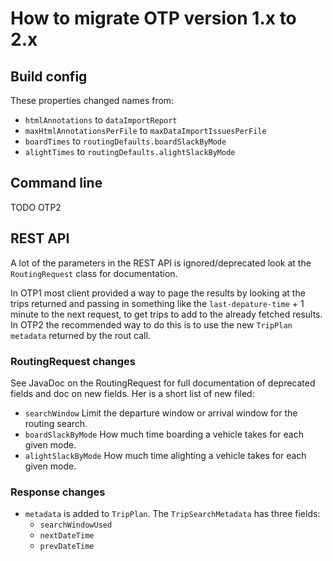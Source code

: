 # How to migrate OTP version 1.x to 2.x

## Build config

These properties changed names from:
 - `htmlAnnotations` to `dataImportReport`
 - `maxHtmlAnnotationsPerFile` to `maxDataImportIssuesPerFile`
 - `boardTimes` to `routingDefaults.boardSlackByMode`
 - `alightTimes` to `routingDefaults.alightSlackByMode`
 
 ## Command line
 TODO OTP2
 
 ## REST API
 
 A lot of the parameters in the REST API is ignored/deprecated look at the `RoutingRequest` class 
 for documentation.
 
 In OTP1 most client provided a way to page the results by looking at the trips returned and passing 
 in something like the `last-depature-time` + 1 minute to the next request, to get trips to add to 
 the already fetched results. In OTP2 the recommended way to do this is to use the new `TripPlan` 
 `metadata` returned by the rout call.
 
 ### RoutingRequest changes
 See JavaDoc on the RoutingRequest for full documentation of deprecated fields and doc on new fields. 
 Her is a short list of new filed:
 
 - `searchWindow` Limit the departure window or arrival window for the routing search.
 - `boardSlackByMode` How much time boarding a vehicle takes for each given mode.
 - `alightSlackByMode` How much time alighting a vehicle takes for each given mode.
  
 ### Response changes

 - `metadata` is added to `TripPlan`. The `TripSearchMetadata` has three fields:
    - `searchWindowUsed`
    - `nextDateTime`
    - `prevDateTime`

 